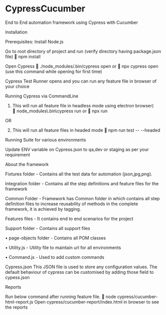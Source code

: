# CypressCucumber

End to End automation framework using Cypress with Cucumber 

Installation 

Prerequisites:
Install Node.js 

Go to root directory of project and run (verify directory having package.json file)
 npm install 

Open Cypress
 ./node_modules/.bin/cypress open
or 
 npx cypress open  (use this command while opening for first time)

Cypress Test Runner opens and you can run any feature file in browser of your choice 


Running Cypress via CommandLine 

1. This will run all feature file in headless mode using electron browser)\
 node_modules\\.bin\\cypress run 
or 
 npx run

OR 

2. This will run all feature files in headed mode
 npm run test -- --headed


Running Suite for various environments 

Update ENV variable on Cypress.json  to qa,dev or staging as per your requirement 

About the framework 

Fixtures folder - 
Contains all  the test data for automation (json,jpg,png).

Integration folder - 
Contains all the step definitions and feature files for the framework

Common Folder - 
Framework has Common folder in which contains all step definition files to increase reusability of methods in the complete framework, it is achieved by tagging. 

Features files - 
It contains end to end scenarios for the project 

Support folder - Contains all support files 

•	page-objects folder - 
Contains all POM classes 

•	Utility.js - 
Utility file to maintain url for all  environments 

•	Command.js - 
Used to add custom commands 

Cypress.json
This JSON file is used to store any configuration values. The default behaviour of cypress can be customised by adding those field to cypess.json



Reports

Run below command after running feature file. 
 node cypress/cucumber-html-report.js
Open cypress/cucumber-report/index.html in browser to see the reports
